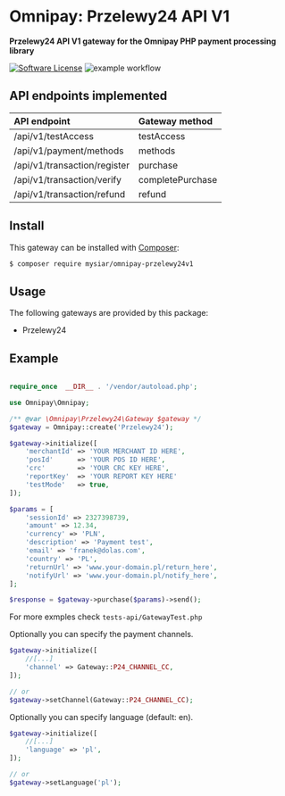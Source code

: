 # Omnipay: Przelewy24 API V1

**Przelewy24 API V1 gateway for the Omnipay PHP payment processing library**

[![Software License](https://img.shields.io/badge/license-MIT-brightgreen.svg?style=flat-square)](LICENSE) ![example workflow](https://github.com/mysiar/omnipay-przelewy24v1/actions/workflows/tests.yml/badge.svg)

## API endpoints implemented

| API endpoint                 | Gateway method   |
|:-----------------------------|:-----------------|
| /api/v1/testAccess           | testAccess       |
| /api/v1/payment/methods      | methods          |
| /api/v1/transaction/register | purchase         |
| /api/v1/transaction/verify   | completePurchase |
| /api/v1/transaction/refund   | refund           |

## Install

This gateway can be installed with [Composer](https://getcomposer.org/):

``` bash
$ composer require mysiar/omnipay-przelewy24v1
```

## Usage

The following gateways are provided by this package:

* Przelewy24

## Example

```php

require_once  __DIR__ . '/vendor/autoload.php';

use Omnipay\Omnipay;

/** @var \Omnipay\Przelewy24\Gateway $gateway */
$gateway = Omnipay::create('Przelewy24');

$gateway->initialize([
    'merchantId' => 'YOUR MERCHANT ID HERE',
    'posId'      => 'YOUR POS ID HERE',
    'crc'        => 'YOUR CRC KEY HERE',
    'reportKey'  => 'YOUR REPORT KEY HERE'
    'testMode'   => true,
]);

$params = [
    'sessionId' => 2327398739,
    'amount' => 12.34,
    'currency' => 'PLN',
    'description' => 'Payment test',
    'email' => 'franek@dolas.com',
    'country' => 'PL',
    'returnUrl' => 'www.your-domain.pl/return_here',
    'notifyUrl' => 'www.your-domain.pl/notify_here',
];

$response = $gateway->purchase($params)->send();
```

For more exmples check `tests-api/GatewayTest.php`

Optionally you can specify the payment channels.

```php
$gateway->initialize([
    //[...]
    'channel' => Gateway::P24_CHANNEL_CC,
]);

// or
$gateway->setChannel(Gateway::P24_CHANNEL_CC); 
```

Optionally you can specify language (default: en).

```php
$gateway->initialize([
    //[...]
    'language' => 'pl',
]);

// or
$gateway->setLanguage('pl'); 
```
